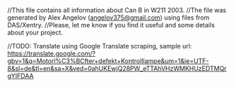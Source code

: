 //This file contains all information about Can B in W211 2003.
//The file was generated by Alex Angelov (angelov375@gmail.com) using files from DAS/Xentry.
//Please, let me know if you find it useful and some details about your project.

//TODO: Translate using Google Translate scraping, sample url: https://translate.google.com/?gbv=1&q=Motorl%C3%BCfter+defekt+Kontrolllampe&um=1&ie=UTF-8&sl=de&tl=en&sa=X&ved=0ahUKEwjQ28PW_eTTAhVHzWMKHUzEDTMQrgYIFDAA


